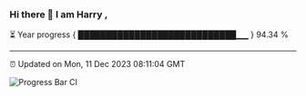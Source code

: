 ### Hi there 👋 I am Harry , 

⏳ Year progress { ████████████████████████████▁▁ } 94.34 %

---

⏰ Updated on Mon, 11 Dec 2023 08:11:04 GMT

![Progress Bar CI](https://github.com/duykhang68/duykhang68/workflows/Progress%20Bar%20CI/badge.svg)
